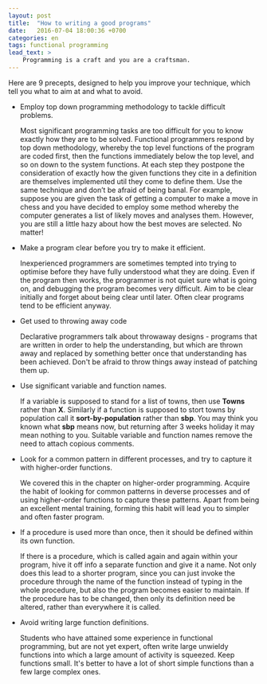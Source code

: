 ```yaml
---
layout: post
title:  "How to writing a good programs"
date:   2016-07-04 18:00:36 +0700
categories: en
tags: functional programming
lead_text: >
    Programming is a craft and you are a craftsman.
---
```


Here are 9 precepts, designed to help you improve your technique, which tell 
you what to aim at and what to avoid.


- Employ top down programming methodology to tackle difficult problems.

  Most significant programming tasks are too difficult for you to know exactly 
how they are to be solved. Functional programmers respond by top down 
methodology, whereby the top level functions of the program are coded first, 
then the functions immediately below the top level, and so on down to the 
system functions. At each step they postpone the consideration of exactly how 
the given functions they cite in a definition are themselves implemented util 
they come to define them. Use the same technique and don’t be afraid of being 
banal. For example, suppose you are given the task of getting a computer to 
make a move in chess and you have decided to employ some method whereby the
computer generates a list of likely moves and analyses them. However, you are 
still a little hazy about how the best moves are selected. No matter!


- Make a program clear before you try to make it efficient.

  Inexperienced programmers are sometimes tempted into trying to optimise before
they have fully understood what they are doing. Even if the program then
works, the programmer is not quiet sure what is going on, and debugging the
program becomes very difficult. Aim to be clear initially and forget about 
being clear until later. Often clear programs tend to be efficient anyway.


- Get used to throwing away code

  Declarative programmers talk about throwaway designs - programs that are
written in order to help the understanding, but which are thrown away and
replaced by something better once that understanding has been achieved. Don't
be afraid to throw things away instead of patching them up.


- Use significant variable and function names.

  If a variable is supposed to stand for a list of towns, then use **Towns**
rather than **X**. Similarly if a function is supposed to stort towns by
population call it **sort-by-population** rather than **sbp**. You may think
you known what **sbp** means now, but returning after 3 weeks holiday it may
mean nothing to you. Suitable variable and function names remove the need to
attach copious comments.


- Look for a common pattern in different processes, and try to capture it with
  higher-order functions.
  
  We covered this in the chapter on higher-order programming. Acquire the
  habit of looking for common patterns in deverse processes and of using
  higher-order functions to capture these patterns. Apart from being an
  excellent mental training, forming this habit will lead you to simpler and
  often faster program.
  

- If a procedure is used more than once, then it should be defined within its
  own function.
  
  If there is a procedure, which is called again and again within your
  program, hive it off info a separate function and give it a name. Not only
  does this lead to a shorter program, since you can just invoke the procedure
  through the name of the function instead of typing in the whole procedure,
  but also the program becomes easier to maintain. If the procedure has to be
  changed, then only its definition need be altered, rather than everywhere it
  is called.


- Avoid writing large function definitions.

  Students who have attained some experience in functional programming, but
  are not yet expert, often write large unwieldy functions into which a large
  amount of activity is squeezed. Keep functions small. It's better to have a
  lot of short simple functions than a few large complex ones.
